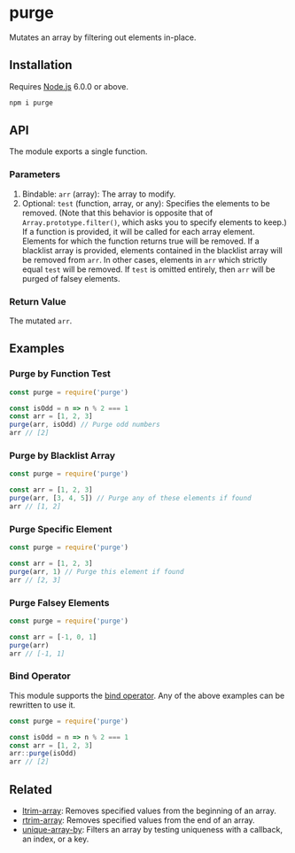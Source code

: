 # purge

Mutates an array by filtering out elements in-place.

## Installation

Requires [Node.js](https://nodejs.org/) 6.0.0 or above.

```bash
npm i purge
```

## API

The module exports a single function.

### Parameters

1. Bindable: `arr` (array): The array to modify.
2. Optional: `test` (function, array, or any): Specifies the elements to be removed. (Note that this behavior is opposite that of `Array.prototype.filter()`, which asks you to specify elements to keep.) If a function is provided, it will be called for each array element. Elements for which the function returns true will be removed. If a blacklist array is provided, elements contained in the blacklist array will be removed from `arr`. In other cases, elements in `arr` which strictly equal `test` will be removed. If `test` is omitted entirely, then `arr` will be purged of falsey elements.

### Return Value

The mutated `arr`.

## Examples

### Purge by Function Test

```javascript
const purge = require('purge')

const isOdd = n => n % 2 === 1
const arr = [1, 2, 3]
purge(arr, isOdd) // Purge odd numbers
arr // [2]
```

### Purge by Blacklist Array

```javascript
const purge = require('purge')

const arr = [1, 2, 3]
purge(arr, [3, 4, 5]) // Purge any of these elements if found
arr // [1, 2]
```

### Purge Specific Element

```javascript
const purge = require('purge')

const arr = [1, 2, 3]
purge(arr, 1) // Purge this element if found
arr // [2, 3]
```

### Purge Falsey Elements

```javascript
const purge = require('purge')

const arr = [-1, 0, 1]
purge(arr)
arr // [-1, 1]
```

### Bind Operator

This module supports the [bind operator](https://babeljs.io/blog/2015/05/14/function-bind). Any of the above examples can be rewritten to use it.

```javascript
const purge = require('purge')

const isOdd = n => n % 2 === 1
const arr = [1, 2, 3]
arr::purge(isOdd)
arr // [2]
```

## Related

* [ltrim-array](https://github.com/lamansky/ltrim-array): Removes specified values from the beginning of an array.
* [rtrim-array](https://github.com/lamansky/rtrim-array): Removes specified values from the end of an array.
* [unique-array-by](https://github.com/lamansky/unique-array-by): Filters an array by testing uniqueness with a callback, an index, or a key.

